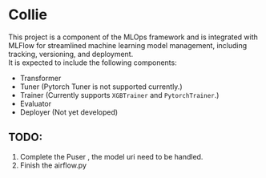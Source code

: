 # Collie
This project is a component of the MLOps framework and is integrated with MLFlow 
for streamlined machine learning model management, including tracking, versioning, and deployment.  
It is expected to include the following components:  
* Transformer
* Tuner (Pytorch Tuner is not supported currently.)
* Trainer (Currently supports `XGBTrainer` and `PytorchTrainer`.)
* Evaluator
* Deployer (Not yet developed)


## TODO:
1. Complete the Puser , the model uri need to be handled.
2. Finish the airflow.py
